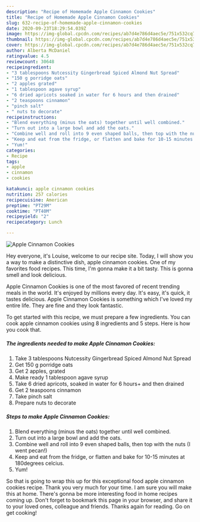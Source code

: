 ```yaml
---
description: "Recipe of Homemade Apple Cinnamon Cookies"
title: "Recipe of Homemade Apple Cinnamon Cookies"
slug: 632-recipe-of-homemade-apple-cinnamon-cookies
date: 2020-09-23T18:29:54.039Z
image: https://img-global.cpcdn.com/recipes/ab7d4e786d4aec5e/751x532cq70/apple-cinnamon-cookies-recipe-main-photo.jpg
thumbnail: https://img-global.cpcdn.com/recipes/ab7d4e786d4aec5e/751x532cq70/apple-cinnamon-cookies-recipe-main-photo.jpg
cover: https://img-global.cpcdn.com/recipes/ab7d4e786d4aec5e/751x532cq70/apple-cinnamon-cookies-recipe-main-photo.jpg
author: Alberta McDaniel
ratingvalue: 4.5
reviewcount: 30648
recipeingredient:
- "3 tablespoons Nutcessity Gingerbread Spiced Almond Nut Spread"
- "150 g porridge oats"
- "2 apples grated"
- "1 tablespoon agave syrup"
- "6 dried apricots soaked in water for 6 hours and then drained"
- "2 teaspoons cinnamon"
- "pinch salt"
- " nuts to decorate"
recipeinstructions:
- "Blend everything (minus the oats) together until well combined."
- "Turn out into a large bowl and add the oats."
- "Combine well and roll into 9 even shaped balls, then top with the nuts (I went pecan!)"
- "Keep and eat from the fridge, or flatten and bake for 10-15 minutes at 180degrees celcius."
- "Yum!"
categories:
- Recipe
tags:
- apple
- cinnamon
- cookies

katakunci: apple cinnamon cookies 
nutrition: 257 calories
recipecuisine: American
preptime: "PT29M"
cooktime: "PT40M"
recipeyield: "2"
recipecategory: Lunch

---
```



![Apple Cinnamon Cookies](https://img-global.cpcdn.com/recipes/ab7d4e786d4aec5e/751x532cq70/apple-cinnamon-cookies-recipe-main-photo.jpg)

Hey everyone, it's Louise, welcome to our recipe site. Today, I will show you a way to make a distinctive dish, apple cinnamon cookies. One of my favorites food recipes. This time, I'm gonna make it a bit tasty. This is gonna smell and look delicious.

Apple Cinnamon Cookies is one of the most favored of recent trending meals in the world. It's enjoyed by millions every day. It's easy, it's quick, it tastes delicious. Apple Cinnamon Cookies is something which I've loved my entire life. They are fine and they look fantastic.




To get started with this recipe, we must prepare a few ingredients. You can cook apple cinnamon cookies using 8 ingredients and 5 steps. Here is how you cook that.

<!--inarticleads1-->

##### The ingredients needed to make Apple Cinnamon Cookies:

1. Take 3 tablespoons Nutcessity Gingerbread Spiced Almond Nut Spread
1. Get 150 g porridge oats
1. Get 2 apples, grated
1. Make ready 1 tablespoon agave syrup
1. Take 6 dried apricots, soaked in water for 6 hours+ and then drained
1. Get 2 teaspoons cinnamon
1. Take pinch salt
1. Prepare  nuts to decorate




<!--inarticleads2-->

##### Steps to make Apple Cinnamon Cookies:

1. Blend everything (minus the oats) together until well combined.
1. Turn out into a large bowl and add the oats.
1. Combine well and roll into 9 even shaped balls, then top with the nuts (I went pecan!)
1. Keep and eat from the fridge, or flatten and bake for 10-15 minutes at 180degrees celcius.
1. Yum!




So that is going to wrap this up for this exceptional food apple cinnamon cookies recipe. Thank you very much for your time. I am sure you will make this at home. There's gonna be more interesting food in home recipes coming up. Don't forget to bookmark this page in your browser, and share it to your loved ones, colleague and friends. Thanks again for reading. Go on get cooking!
